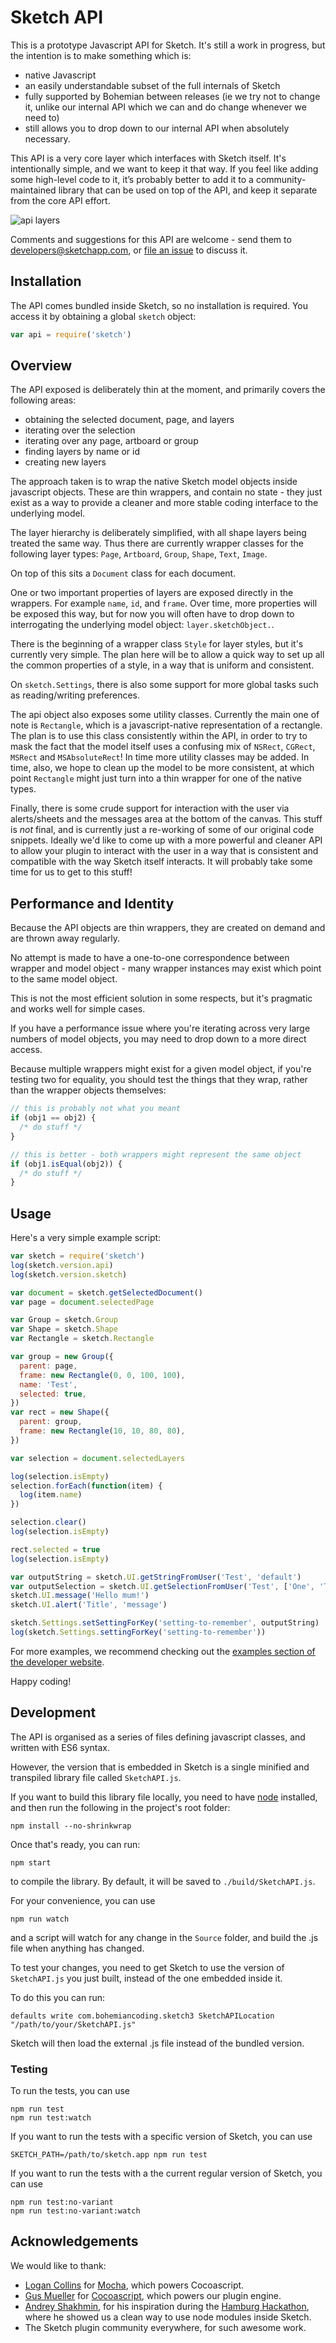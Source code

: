 # Sketch API

This is a prototype Javascript API for Sketch. It's still a work in progress, but the intention is to make something which is:

* native Javascript
* an easily understandable subset of the full internals of Sketch
* fully supported by Bohemian between releases (ie we try not to change it, unlike our internal API which we can and do change whenever we need to)
* still allows you to drop down to our internal API when absolutely necessary.

This API is a very core layer which interfaces with Sketch itself. It's intentionally simple, and we want to keep it that way. If you feel like adding some high-level code to it, it’s probably better to add it to a community-maintained library that can be used on top of the API, and keep it separate from the core API effort.

![api layers](https://cloud.githubusercontent.com/assets/206306/19645098/f7d3615c-99ea-11e6-962a-439fb553bf2d.png)

Comments and suggestions for this API are welcome - send them to developers@sketchapp.com, or [file an issue](https://github.com/BohemianCoding/SketchAPI/issues) to discuss it.

## Installation

The API comes bundled inside Sketch, so no installation is required. You access it by obtaining a global `sketch` object:

```javascript
var api = require('sketch')
```

## Overview

The API exposed is deliberately thin at the moment, and primarily covers the following areas:

* obtaining the selected document, page, and layers
* iterating over the selection
* iterating over any page, artboard or group
* finding layers by name or id
* creating new layers

The approach taken is to wrap the native Sketch model objects inside javascript objects. These are thin wrappers, and contain no state - they just exist as a way to provide a cleaner and more stable coding interface to the underlying model.

The layer hierarchy is deliberately simplified, with all shape layers being treated the same way. Thus there are currently wrapper classes for the following layer types: `Page`, `Artboard`, `Group`, `Shape`, `Text`, `Image`.

On top of this sits a `Document` class for each document.

One or two important properties of layers are exposed directly in the wrappers. For example `name`, `id`, and `frame`. Over time, more properties will be exposed this way, but for now you will often have to drop down to interrogating the underlying model object: `layer.sketchObject.`.

There is the beginning of a wrapper class `Style` for layer styles, but it's currently very simple. The plan here will be to allow a quick way to set up all the common properties of a style, in a way that is uniform and consistent.

On `sketch.Settings`, there is also some support for more global tasks such as reading/writing preferences.

The api object also exposes some utility classes. Currently the main one of note is `Rectangle`, which is a javascript-native representation of a rectangle. The plan is to use this class consistently within the API, in order to try to mask the fact that the model itself uses a confusing mix of `NSRect`, `CGRect`, `MSRect` and `MSAbsoluteRect`! In time more utility classes may be added. In time, also, we hope to clean up the model to be more consistent, at which point `Rectangle` might just turn into a thin wrapper for one of the native types.

Finally, there is some crude support for interaction with the user via alerts/sheets and the messages area at the bottom of the canvas. This stuff is _not_ final, and is currently just a re-working of some of our original code snippets. Ideally we'd like to come up with a more powerful and cleaner API to allow your plugin to interact with the user in a way that is consistent and compatible with the way Sketch itself interacts. It will probably take some time for us to get to this stuff!

## Performance and Identity

Because the API objects are thin wrappers, they are created on demand and are thrown away regularly.

No attempt is made to have a one-to-one correspondence between wrapper and model object - many wrapper instances may exist which point to the same model object.

This is not the most efficient solution in some respects, but it's pragmatic and works well for simple cases.

If you have a performance issue where you're iterating across very large numbers of model objects, you may need to drop down to a more direct access.

Because multiple wrappers might exist for a given model object, if you're testing two for equality, you should test the things that they wrap, rather than the wrapper objects themselves:

```javascript
// this is probably not what you meant
if (obj1 == obj2) {
  /* do stuff */
}

// this is better - both wrappers might represent the same object
if (obj1.isEqual(obj2)) {
  /* do stuff */
}
```

## Usage

Here's a very simple example script:

```javascript
var sketch = require('sketch')
log(sketch.version.api)
log(sketch.version.sketch)

var document = sketch.getSelectedDocument()
var page = document.selectedPage

var Group = sketch.Group
var Shape = sketch.Shape
var Rectangle = sketch.Rectangle

var group = new Group({
  parent: page,
  frame: new Rectangle(0, 0, 100, 100),
  name: 'Test',
  selected: true,
})
var rect = new Shape({
  parent: group,
  frame: new Rectangle(10, 10, 80, 80),
})

var selection = document.selectedLayers

log(selection.isEmpty)
selection.forEach(function(item) {
  log(item.name)
})

selection.clear()
log(selection.isEmpty)

rect.selected = true
log(selection.isEmpty)

var outputString = sketch.UI.getStringFromUser('Test', 'default')
var outputSelection = sketch.UI.getSelectionFromUser('Test', ['One', 'Two'], 1)
sketch.UI.message('Hello mum!')
sketch.UI.alert('Title', 'message')

sketch.Settings.setSettingForKey('setting-to-remember', outputString)
log(sketch.Settings.settingForKey('setting-to-remember'))
```

For more examples, we recommend checking out the [examples section of the developer website](http://developer.sketchapp.com/examples/).

Happy coding!

## Development

The API is organised as a series of files defining javascript classes, and written with ES6 syntax.

However, the version that is embedded in Sketch is a single minified and transpiled library file called `SketchAPI.js`.

If you want to build this library file locally, you need to have [node](https://nodejs.org) installed, and then run the following in the project's root folder:

```
npm install --no-shrinkwrap
```

Once that's ready, you can run:

```
npm start
```

to compile the library. By default, it will be saved to `./build/SketchAPI.js`.

For your convenience, you can use

```
npm run watch
```

and a script will watch for any change in the `Source` folder, and build the .js file when anything has changed.

To test your changes, you need to get Sketch to use the version of `SketchAPI.js` you just built, instead of the one embedded inside it.

To do this you can run:

```
defaults write com.bohemiancoding.sketch3 SketchAPILocation "/path/to/your/SketchAPI.js"
```

Sketch will then load the external .js file instead of the bundled version.

### Testing

To run the tests, you can use

```
npm run test
npm run test:watch
```


If you want to run the tests with a specific version of Sketch, you can use

```
SKETCH_PATH=/path/to/sketch.app npm run test
```

If you want to run the tests with a the current regular version of Sketch, you can use

```
npm run test:no-variant
npm run test:no-variant:watch
```


## Acknowledgements

We would like to thank:

* [Logan Collins](https://github.com/logancollins) for [Mocha](https://github.com/logancollins/Mocha), which powers Cocoascript.
* [Gus Mueller](https://github.com/ccgus) for [Cocoascript](https://github.com/ccgus/CocoaScript), which powers our plugin engine.
* [Andrey Shakhmin](https://github.com/turbobabr), for his inspiration during the [Hamburg Hackathon](http://designtoolshackday.com), where he showed us a clean way to use node modules inside Sketch.
* The Sketch plugin community everywhere, for such awesome work.
